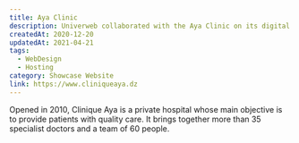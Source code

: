 ```yaml
---
title: Aya Clinic
description: Univerweb collaborated with the Aya Clinic on its digital presence. We created the website and we provide hosting.
createdAt: 2020-12-20
updatedAt: 2021-04-21
tags:
  - WebDesign
  - Hosting
category: Showcase Website
link: https://www.cliniqueaya.dz
---
```


Opened in 2010, Clinique Aya is a private hospital whose main objective is to provide patients with quality care. It brings together more than 35 specialist doctors and a team of 60 people.
